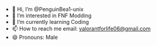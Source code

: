 - 👋 Hi, I’m @PenguinBea1-unix
- 👀 I’m interested in FNF Modding
- 🌱 I’m currently learning Coding
- 📫 How to reach me email: valorantforlife06@gmail.com
- 😄 Pronouns: Male
